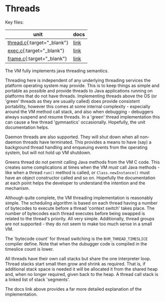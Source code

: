 # Threads

Key files:

| unit                                                                          | docs                                |
|-------------------------------------------------------------------------------|-------------------------------------|
| [thread.c](https://github.com/babevm/babevm/blob/master/src/c/thread.c){:target="_blank"} | [link](doxygen/html/thread_8c.html) |
| [exec.c](https://github.com/babevm/babevm/blob/master/src/c/exec.c){:target="_blank"}     | [link](doxygen/html/exec_8c.html)   |
| [frame.c](https://github.com/babevm/babevm/blob/master/src/c/frame.c){:target="_blank"}   | [link](doxygen/html/frame_8c.html)  |


The VM fully implements java threading semantics.  

Threading here is independent of any underlying threading services the platform operating system may provide.  This is to keep things as simple and portable as possible and provide threads to Java applications running on platforms that do not have threads.  Implementing threads above the OS (or 'green' threads as they are usually called) does provide consistent portability, however this comes at some internal complexity - especially around the VM method call stack, and also when debugging - debuggers always suspend and resume threads.  In a 'green' thread implementation this can cause a few thread 'gymnastics' occasionally.  Hopefully, the unit documentation helps. 

Daemon threads are also supported.  They will shut down when all non-daemon threads have terminated.  This provides a means to have (say) a background thread handling and enqueuing events from the operating system, but will not hold up VM shutdown.   

Greens thread do not permit calling Java methods from the VM C code.  This creates some complications at times when the VM *must* call Java methods - like when a thread `run()` method is called, or `Class.newInstance()` must have an object constructor called and so on.  Hopefully the documentation at each point helps the developer to understand the intention and the mechanism.

Although quite complete, the VM threading implementation is reasonably simple.  The scheduling algorithm is based on each thread having a number of bytecodes to execute before a thread 'context switch' takes place. The number of bytecodes each thread executes before being swapped is related to the thread's priority.  All very simple.  Additionally, thread groups are not supported - they do not seem to make too much sense in a small VM.

The 'bytecode count' for thread switching is the `BVM_THREAD_TIMESLICE` compiler define.  Note that when the dubugger code is compiled in the timeslice count is lower. 

All threads have their own call stacks but share the one interpreter loop.  Thread stacks start small then grow and shrink as required. That is, if additional stack space is needed it will be allocated it from the shared heap and, when no longer required, given back to the heap. A thread call stack is a linked list of stack 'segments'.

The docs link above provides a far more detailed explanation of the implementation.